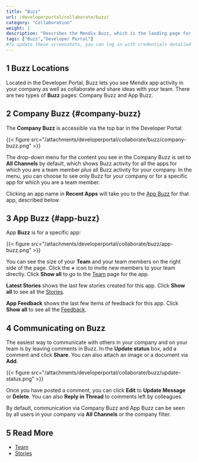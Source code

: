 ```yaml
---
title: "Buzz"
url: /developerportal/collaborate/buzz/
category: "Collaboration"
weight: 1
description: "Describes the Mendix Buzz, which is the landing page for working on a Mendix app."
tags: ["Buzz","Developer Portal"]
#To update these screenshots, you can log in with credentials detailed in How to Update Screenshots Using Team Apps.
---
```


## 1 Buzz Locations

Located in the Developer Portal, Buzz lets you see Mendix app activity in your company as well as collaborate and share ideas with your team. There are two types of **Buzz** pages: Company Buzz and App Buzz.

## 2 Company Buzz {#company-buzz}

The **Company Buzz** is accessible via the top bar in the Developer Portal:

{{< figure src="/attachments/developerportal/collaborate/buzz/company-buzz.png" >}}

The drop-down menu for the content you see in the Company Buzz is set to **All Channels** by default, which shows Buzz activity for all the apps for which you are a team member *plus* all Buzz activity for your company. In the menu, you can choose to see only Buzz for your company or for a specific app for which you are a team member. 

Clicking an app name in **Recent Apps** will take you to the [App Buzz](#app-buzz) for that app, described below.

## 3 App Buzz {#app-buzz}

App **Buzz** is for a specific app:

{{< figure src="/attachments/developerportal/collaborate/buzz/app-buzz.png" >}}

You can see the size of your **Team** and your team members on the right side of the page. Click the **+** icon to invite new members to your team directly. Click **Show all** to go to the [Team](/developerportal/collaborate/team/) page for the app.

**Latest Stories** shows the last few stories created for this app. Click **Show all** to see all the [Stories](/developerportal/collaborate/stories/).

**App Feedback** shows the last few items of feedback for this app. Click **Show all** to see all the [Feedback](/developerportal/collaborate/feedback/).

## 4 Communicating on Buzz

The easiest way to communicate with others in your company and on your team is by leaving comments in Buzz. In the **Update status** box, add a comment and click **Share**. You can also attach an image or a document via **Add**. 

{{< figure src="/attachments/developerportal/collaborate/buzz/update-status.png" >}}

Once you have posted a comment, you can click **Edit** to **Update Message** or **Delete**. You can also **Reply in Thread** to comments left by colleagues.

By default, communication via Company Buzz and App Buzz can be seen by all users in your company via **All Channels** or the company filter.

## 5 Read More

* [Team](/developerportal/collaborate/team/)
* [Stories](/developerportal/collaborate/stories/)
